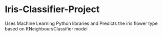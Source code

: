 # Iris-Classifier-Project
Uses Machine Learning Python libraries and Predicts the iris flower type based on KNeighboursClassifier model
